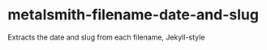 metalsmith-filename-date-and-slug
=================================

Extracts the date and slug from each filename, Jekyll-style
